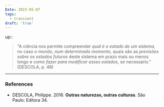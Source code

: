 ```yaml
---
Date: 2023-05-07
tags:
  - transient
draft: 'true'
---
```

up:: 

> "A ciência nos permite compreender *qual é o estado de um sistema*, no caso o mundo, *num determinado momento*, quais são as *previsões sobre os estados futuros* deste sistema em prazo mais ou menos longo e *como fazer para modificar esses estados*, se necessário." (DESCOLA, p. 48)



---
### References
- DESCOLA, Philippe. 2016. **Outras naturezas, outras culturas**. São Paulo: Editora 34.